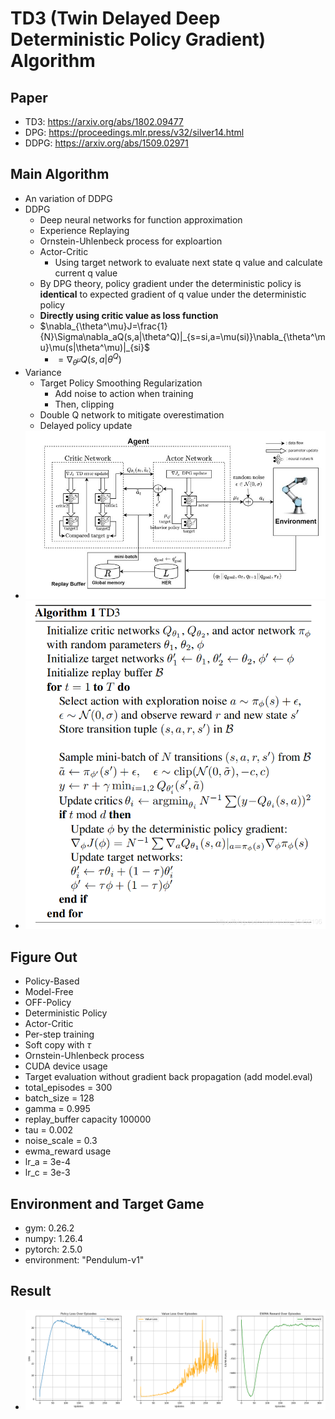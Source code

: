 # TD3 (Twin Delayed Deep Deterministic Policy Gradient) Algorithm
## Paper
* TD3: https://arxiv.org/abs/1802.09477
* DPG: https://proceedings.mlr.press/v32/silver14.html
* DDPG: https://arxiv.org/abs/1509.02971
## Main Algorithm
* An variation of DDPG
* DDPG
  * Deep neural networks for function approximation
  * Experience Replaying
  * Ornstein-Uhlenbeck process for exploartion
  * Actor-Critic
    * Using target network to evaluate next state q value and calculate current q value
  * By DPG theory, policy gradient under the deterministic policy is **identical** to expected gradient of q value under the deterministic policy
  * **Directly using critic value as loss function**
  * $`\nabla_{\theta^\mu}J=\frac{1}{N}\Sigma\nabla_aQ(s,a|\theta^Q)|_{s=si,a=\mu(si)}\nabla_{\theta^\mu}\mu(s|\theta^\mu)|_{si}`$
    * $=\nabla_{\theta^\mu}Q(s,a|\theta^Q)$
* Variance
  * Target Policy Smoothing Regularization
    * Add noise to action when training
    * Then, clipping
  * Double Q network to mitigate overestimation 
  * Delayed policy update
* ![TD3-structure](td3-structure.png)
* ![TD3-Algorithm](td3-algorithm.png)
## Figure Out
* Policy-Based
* Model-Free
* OFF-Policy
* Deterministic Policy
* Actor-Critic
* Per-step training
* Soft copy with $\tau$
* Ornstein-Uhlenbeck process
* CUDA device usage
* Target evaluation without gradient back propagation (add model.eval)
* total_episodes = 300
* batch_size = 128
* gamma      = 0.995
* replay_buffer capacity 100000
* tau = 0.002
* noise_scale = 0.3
* ewma_reward usage
* lr_a = 3e-4
* lr_c = 3e-3
## Environment and Target Game
* gym: 0.26.2
* numpy: 1.26.4 
* pytorch: 2.5.0
* environment: "Pendulum-v1"
## Result
* ![TD3](TD3_plot-whole.png)
